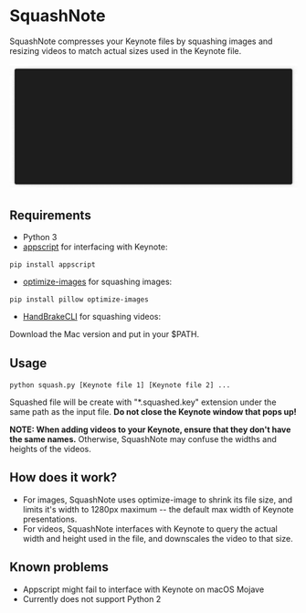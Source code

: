 # SquashNote
SquashNote compresses your Keynote files by squashing images and resizing videos to match actual sizes used in the Keynote file.

![Demo GIF](demo.gif)

## Requirements
* Python 3
* [appscript](http://appscript.sourceforge.net/) for interfacing with Keynote:
```
pip install appscript
```
* [optimize-images](https://github.com/victordomingos/optimize-images) for squashing images:
```
pip install pillow optimize-images
```
* [HandBrakeCLI](https://handbrake.fr/downloads2.php) for squashing videos: 

Download the Mac version and put in your $PATH.

## Usage
```
python squash.py [Keynote file 1] [Keynote file 2] ...
```
Squashed file will be create with "*.squashed.key" extension under the same path as the input file. **Do not close the Keynote window that pops up!** 

**NOTE: When adding videos to your Keynote, ensure that they don't have the same names.** Otherwise, SquashNote may confuse the widths and heights of the videos.


## How does it work?
* For images, SquashNote uses optimize-image to shrink its file size, and limits it's width to 1280px maximum -- the default max width of Keynote presentations.
* For videos, SquashNote interfaces with Keynote to query the actual width and height used in the file, and downscales the video to that size.

## Known problems
* Appscript might fail to interface with Keynote on macOS Mojave
* Currently does not support Python 2